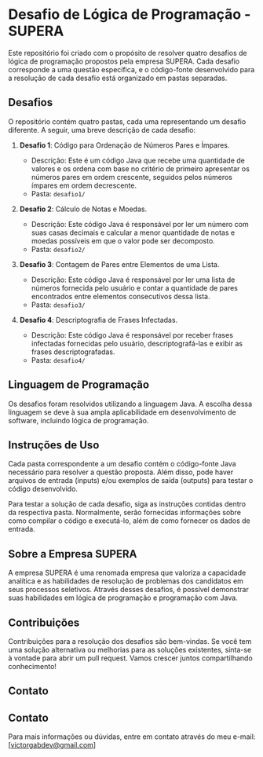 # Desafio de Lógica de Programação - SUPERA

Este repositório foi criado com o propósito de resolver quatro desafios de lógica de programação propostos pela empresa SUPERA. Cada desafio corresponde a uma questão específica, e o código-fonte desenvolvido para a resolução de cada desafio está organizado em pastas separadas.

## Desafios

O repositório contém quatro pastas, cada uma representando um desafio diferente. A seguir, uma breve descrição de cada desafio:

1. **Desafio 1**: Código para Ordenação de Números Pares e Ímpares.
   - Descrição: Este é um código Java que recebe uma quantidade de valores e os ordena com base no critério de primeiro apresentar os números pares em ordem crescente, seguidos pelos números ímpares em ordem decrescente.
   - Pasta: `desafio1/`

2. **Desafio 2**: Cálculo de Notas e Moedas.
   - Descrição: Este código Java é responsável por ler um número com suas casas decimais e calcular a menor quantidade de notas e moedas possíveis em que o valor pode ser decomposto.
   - Pasta: `desafio2/`

3. **Desafio 3**: Contagem de Pares entre Elementos de uma Lista.
   - Descrição: Este código Java é responsável por ler uma lista de números fornecida pelo usuário e contar a quantidade de pares encontrados entre elementos consecutivos dessa lista.
   - Pasta: `desafio3/`

4. **Desafio 4**: Descriptografia de Frases Infectadas.
   - Descrição: Este código Java é responsável por receber frases infectadas fornecidas pelo usuário, descriptografá-las e exibir as frases descriptografadas.
   - Pasta: `desafio4/`

## Linguagem de Programação

Os desafios foram resolvidos utilizando a linguagem Java. A escolha dessa linguagem se deve à sua ampla aplicabilidade em desenvolvimento de software, incluindo lógica de programação.

## Instruções de Uso

Cada pasta correspondente a um desafio contém o código-fonte Java necessário para resolver a questão proposta. Além disso, pode haver arquivos de entrada (inputs) e/ou exemplos de saída (outputs) para testar o código desenvolvido.

Para testar a solução de cada desafio, siga as instruções contidas dentro da respectiva pasta. Normalmente, serão fornecidas informações sobre como compilar o código e executá-lo, além de como fornecer os dados de entrada.

## Sobre a Empresa SUPERA

A empresa SUPERA é uma renomada empresa que valoriza a capacidade analítica e as habilidades de resolução de problemas dos candidatos em seus processos seletivos. Através desses desafios, é possível demonstrar suas habilidades em lógica de programação e programação com Java.

## Contribuições

Contribuições para a resolução dos desafios são bem-vindas. Se você tem uma solução alternativa ou melhorias para as soluções existentes, sinta-se à vontade para abrir um pull request. Vamos crescer juntos compartilhando conhecimento!

## Contato

## Contato

Para mais informações ou dúvidas, entre em contato através do meu e-mail: [victorgabdev@gmail.com]
